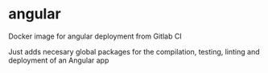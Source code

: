 # angular
Docker image for angular deployment from Gitlab CI

Just adds necesary global packages for the compilation, testing, linting and deployment
of an Angular app
